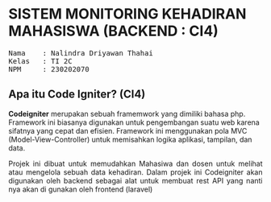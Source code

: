 # SISTEM MONITORING KEHADIRAN MAHASISWA (BACKEND : CI4)
<pre>
Nama    : Nalindra Driyawan Thahai
Kelas   : TI 2C
NPM     : 230202070
</pre>

## Apa itu Code Igniter? (CI4)

**Codeigniter** merupakan sebuah framemwork yang dimiliki bahasa php. Framework ini biasanya digunakan untuk pengembangan suatu web karena sifatnya yang cepat dan efisien. Framework ini menggunakan pola MVC (Model-View-Controller) untuk memisahkan logika aplikasi, tampilan, dan data.

<p align="justify">Projek ini dibuat untuk memudahkan Mahasiwa dan dosen untuk melihat atau mengelola sebuah data kehadiran. Dalam projek ini Codeigniter akan digunakan oleh backend sebagai alat untuk membuat rest API yang nanti nya akan di gunakan oleh frontend (laravel)</p>


